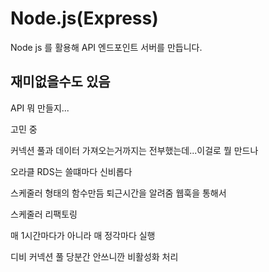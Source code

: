 # Node.js(Express)

Node js 를 활용해 API 엔드포인트 서버를 만듭니다.


## 재미없을수도 있음

API 뭐 만들지...

고민 중

커넥션 풀과 데이터 가져오는거까지는 전부했는데...이걸로 뭘 만드나

오라클 RDS는 쓸떄마다 신비롭다

스케줄러 형태의 함수만듬 퇴근시간을 알려줌 웹훅을 통해서 

스케줄러 리팩토링

매 1시간마다가 아니라 매 정각마다 실행

디비 커넥션 풀 당분간 안쓰니깐 비활성화 처리

